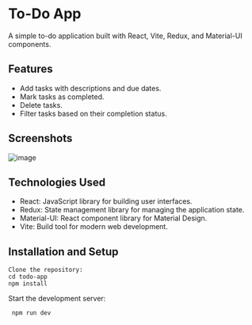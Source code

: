 # To-Do App

A simple to-do application built with React, Vite, Redux, and Material-UI components.

## Features

- Add tasks with descriptions and due dates.
- Mark tasks as completed.
- Delete tasks.
- Filter tasks based on their completion status.


## Screenshots


![image](https://github.com/akmalpopalzi98/To-Do-React-App/assets/105284469/50d9e2e0-fc36-4eea-8bc8-b5ed69707d20)


## Technologies Used

- React: JavaScript library for building user interfaces.
- Redux: State management library for managing the application state.
- Material-UI: React component library for Material Design.
- Vite: Build tool for modern web development.

## Installation and Setup

    Clone the repository:
    cd todo-app
    npm install

Start the development server:

     npm run dev





